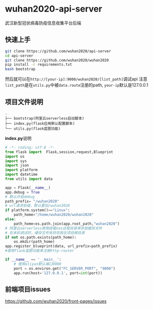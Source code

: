 # wuhan2020-api-server
武汉新型冠状病毒防疫信息收集平台后端

## 快速上手
``` bash
git clone https://github.com/wuhan2020/api-server
cd api-server
git clone https://github.com/wuhan2020/wuhan2020
pip install -r requirements.txt
bash bootstrap
```
然后就可以在`http://[your-ip]:9000/wuhan2020/[list_path]`调试api
注意`list_path`是在`utils.py`中被`data.route`注册的path,
`your-ip`默认是127.0.0.1
## 项目文件说明

```
.
├── bootstrap(阿里云serverless启动脚本)
├── index.py(flask应用默认配置脚本)
└── utils.py(flask蓝图功能)
```
**index.py**说明
```python
# -*- coding: utf-8 -*-
from flask import  Flask,session,request,Blueprint
import os
import sys
import json
import platform
import datetime
from utils import data

app = Flask(__name__)
app.debug = True
# 默认开启debug
path_prefix= "/wuhan2020"
# url请求前缀，默认要加/wuhan2020
if platform.system()=="Linux":
    path_home="/home/wuhan2020/wuhan2020"
else:
    path_home=os.path.join(app.root_path,"wuhan2020")
# 阿里云serverless使用挂载nas远程目录来存放缓存文件
# 在本机调试时，缓存文件夹将存放在项目根目录
if not os.path.exists(path_home):
    os.mkdir(path_home)
app.register_blueprint(data, url_prefix=path_prefix)
#使用flask蓝图功能来注册http-router

if __name__ == '__main__':
    # 使用aliyun默认端口9000
    port = os.environ.get("FC_SERVER_PORT", "9000")
    app.run(host='127.0.0.1', port=int(port))
```
## 前端项目issues
https://github.com/wuhan2020/front-pages/issues
